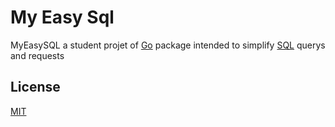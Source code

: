
# My Easy Sql

MyEasySQL a student projet of [Go](https://go.dev/) package intended to simplify [SQL](https://sql.sh/) querys and requests




## License

[MIT](https://choosealicense.com/licenses/mit/)
